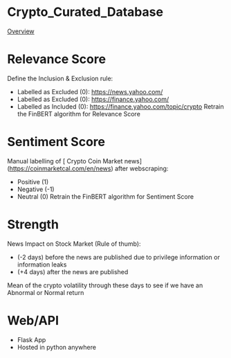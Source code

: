 # Crypto_Curated_Database


[Overview](assets/Overview.png)



# Relevance Score
Define the Inclusion & Exclusion rule:
- Labelled as Excluded (0): https://news.yahoo.com/
- Labelled as Excluded (0): https://finance.yahoo.com/
- Labelled as Included (0): https://finance.yahoo.com/topic/crypto
Retrain the FinBERT algorithm for Relevance Score


# Sentiment Score
Manual labelling of [ Crypto Coin Market news] (https://coinmarketcal.com/en/news) after webscraping:
- Positive (1)
- Negative (-1)
- Neutral (0)
Retrain the FinBERT algorithm for Sentiment Score

# Strength
News Impact on Stock Market (Rule of thumb):
- (-2 days) before the news are published due to privilege information or information leaks
- (+4 days) after the news are published

Mean of the crypto volatility through these days to see if we have an Abnormal or Normal return

# Web/API

- Flask App
- Hosted in python anywhere

